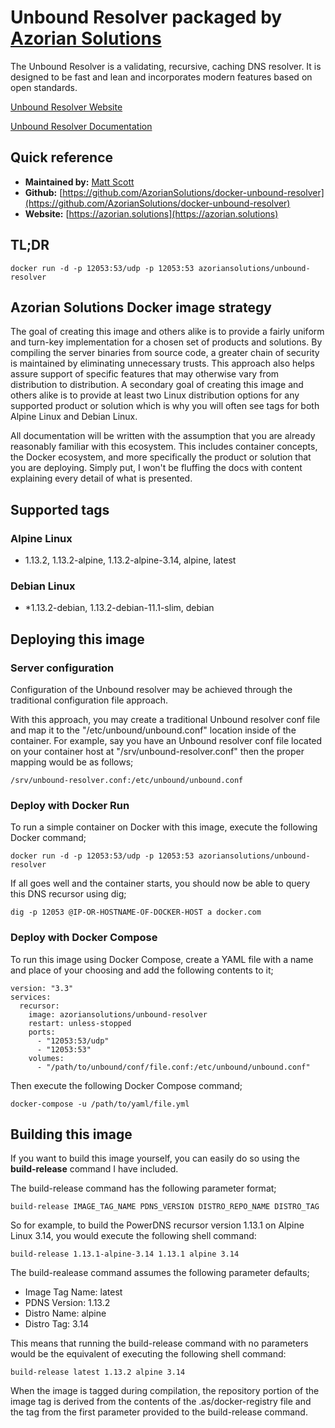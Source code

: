 # Unbound Resolver packaged by [Azorian Solutions](https://azorian.solutions)

The Unbound Resolver is a validating, recursive, caching DNS resolver. It is designed to be fast and lean and incorporates modern features based on open standards.

[Unbound Resolver Website](https://www.nlnetlabs.nl/projects/unbound/)

[Unbound Resolver Documentation](https://www.nlnetlabs.nl/documentation/unbound/)

## Quick reference

- **Maintained by:** [Matt Scott](https://github.com/AzorianSolutions)
- **Github:** [https://github.com/AzorianSolutions/docker-unbound-resolver](https://github.com/AzorianSolutions/docker-unbound-resolver)
- **Website:** [https://azorian.solutions](https://azorian.solutions)

## TL;DR

    docker run -d -p 12053:53/udp -p 12053:53 azoriansolutions/unbound-resolver

## Azorian Solutions Docker image strategy

The goal of creating this image and others alike is to provide a fairly uniform and turn-key implementation for a chosen set of products and solutions. By compiling the server binaries from source code, a greater chain of security is maintained by eliminating unnecessary trusts. This approach also helps assure support of specific features that may otherwise vary from distribution to distribution. A secondary goal of creating this image and others alike is to provide at least two Linux distribution options for any supported product or solution which is why you will often see tags for both Alpine Linux and Debian Linux.

All documentation will be written with the assumption that you are already reasonably familiar with this ecosystem. This includes container concepts, the Docker ecosystem, and more specifically the product or solution that you are deploying. Simply put, I won't be fluffing the docs with content explaining every detail of what is presented.

## Supported tags

### Alpine Linux

- 1.13.2, 1.13.2-alpine, 1.13.2-alpine-3.14, alpine, latest

### Debian Linux

- *1.13.2-debian, 1.13.2-debian-11.1-slim, debian

## Deploying this image

### Server configuration

Configuration of the Unbound resolver may be achieved through the traditional configuration file approach.

With this approach, you may create a traditional Unbound resolver conf file and map it to the "/etc/unbound/unbound.conf" location inside of the container. For example, say you have an Unbound resolver conf file located on your container host at "/srv/unbound-resolver.conf" then the proper mapping would be as follows;

    /srv/unbound-resolver.conf:/etc/unbound/unbound.conf

### Deploy with Docker Run

To run a simple container on Docker with this image, execute the following Docker command;

    docker run -d -p 12053:53/udp -p 12053:53 azoriansolutions/unbound-resolver

If all goes well and the container starts, you should now be able to query this DNS recursor using dig;

    dig -p 12053 @IP-OR-HOSTNAME-OF-DOCKER-HOST a docker.com

### Deploy with Docker Compose

To run this image using Docker Compose, create a YAML file with a name and place of your choosing and add the following contents to it;

    version: "3.3"
    services:
      recursor:
        image: azoriansolutions/unbound-resolver
        restart: unless-stopped
        ports:
          - "12053:53/udp"
          - "12053:53"
        volumes:
          - "/path/to/unbound/conf/file.conf:/etc/unbound/unbound.conf"

Then execute the following Docker Compose command;

    docker-compose -u /path/to/yaml/file.yml

## Building this image

If you want to build this image yourself, you can easily do so using the **build-release** command I have included.

The build-release command has the following parameter format;

    build-release IMAGE_TAG_NAME PDNS_VERSION DISTRO_REPO_NAME DISTRO_TAG

So for example, to build the PowerDNS recursor version 1.13.1 on Alpine Linux 3.14, you would execute the following shell command:

    build-release 1.13.1-alpine-3.14 1.13.1 alpine 3.14

The build-realease command assumes the following parameter defaults;

- Image Tag Name: latest
- PDNS Version: 1.13.2
- Distro Name: alpine
- Distro Tag: 3.14

This means that running the build-release command with no parameters would be the equivalent of executing the following shell command:

    build-release latest 1.13.2 alpine 3.14

When the image is tagged during compilation, the repository portion of the image tag is derived from the contents of the .as/docker-registry file and the tag from the first parameter provided to the build-release command.

